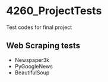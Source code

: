 # 4260_ProjectTests
Test codes for final project

## Web Scraping tests
- Newspaper3k
- PyGoogleNews
- BeautifulSoup
